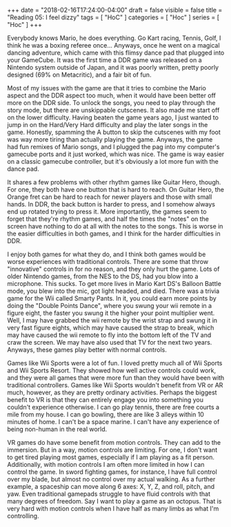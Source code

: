 +++
date = "2018-02-16T17:24:00-04:00"
draft = false
visible = false
title = "Reading 05: I feel dizzy"
tags = [ "HoC" ]
categories = [ "Hoc" ]
series = [ "Hoc" ]
+++

Everybody knows Mario, he does everything. Go Kart racing, Tennis, Golf, I think he was a boxing referee once... Anyways, once he went on a 
magical dancing adventure, which came with this flimsy dance pad that plugged into your GameCube. It was the first time a DDR game was released
on a Nintendo system outside of Japan, and it was poorly written, pretty poorly designed (69% on Metacritic), and a fair bit of fun.

Most of my issues with the game are that it tries to combine the Mario aspect and the DDR aspect too much, when it would have been better off more on
the DDR side. To unlock the songs, you need to play through the story mode, but there are unskippable cutscenes. It also made me start off on the lower
difficulty. Having beaten the game years ago, I just wanted to jump in on the Hard/Very Hard difficulty and play the later songs in the game.
Honestly, spamming the A button to skip the cutscenes with my foot was way more tiring than actually playing the game. Anyways, the game had fun
remixes of Mario songs, and I plugged the pag into my computer's gamecube ports and it just worked, which was nice. The game is way easier on a classic
gamecube controller, but it's obviously a lot more fun with the dance pad.

It shares a few problems with other rhythm games like Guitar Hero, though. For one, they both have one button that is hard to reach. On Guitar Hero,
the Orange fret can be hard to reach for newer players and those with small hands. In DDR, the back button is harder to press, and I somehow always
end up rotated trying to press it. More importantly, the games seem to forget that they're rhythm games, and half the times the "notes" on the
screen have nothing to do at all with the notes to the songs. This is worse in the easier difficulties in both games, and I think for the harder
difficulties in DDR.

I enjoy both games for what they do, and I think both games would be worse experiences with traditional controls. There are some that throw "innovative"
controls in for no reason, and they only hurt the game. Lots of older Nintendo games, from the NES to the DS, had you blow into a microphone. This
sucks. To get more lives in Mario Kart DS's Balloon Battle mode, you blew into the mic, got light headed, and died. There was a trivia game for the
Wii called Smarty Pants. In it, you could earn more points by doing the "Double Points Dance", where you swung your wii remote in a figure eight, the
faster you swung it the higher your point multiplier went. Well, I may have grabbed the wii remote by the wrist strap and swung it in very fast figure
eights, which may have caused the strap to break, which may have caused the wii remote to fly into the bottom left of the TV and craw the screen.
We may have also used that TV for the next two years. Anyways, these games play better with normal controls.

Games like Wii Sports were a lot of fun. I loved pretty much all of Wii Sports and Wii Sports Resort. They showed how well active controls could work,
and they were all games that were more fun than they would have been with traditional controllers. Games like Wii Sports wouldn't benefit from VR or AR
much, however, as they are pretty ordinary activities. Perhaps the biggest benefit to VR is that they can entirely engage you into something you
couldn't experience otherwise. I can go play tennis, there are free courts a mile from my house. I can go bowling, there are like 3 alleys within 10
minutes of home. I can't be a space marine. I can't have any experience of being non-human in the real world.

VR games do have some benefit from motion controls. They can add to the immersion. But in a way, motion controls are limiting. For one, I don't want to
get tired playing most games, especially if I am playing as a fit person. Additionally, with motion controls I am often more limited in how I can control
the game. In sword fighting games, for instance, I have full control over my blade, but almost no control over my actual walking. As a further example,
a spaceship can move along 6 axes: X, Y, Z, and roll, pitch, and yaw. Even traditional gamepads struggle to have fluid controls with that many
degrees of freedom. Say I want to play a game as an octopus. That is very hard with motion controls when I have half as many limbs as what I'm controlling.


